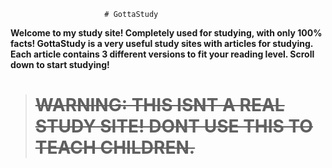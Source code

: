 
                         # GottaStudy

**Welcome to my study site! Completely used for studying, with only 100% facts! 
GottaStudy is a very useful study sites with articles for studying. Each article
contains 3 different versions to fit your reading level.
                    Scroll down to start studying!**











> # ~~WARNING: THIS ISNT A REAL STUDY SITE! DONT USE THIS TO TEACH CHILDREN.~~

                        


